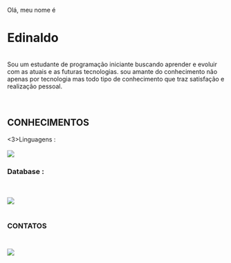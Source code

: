  Olá, meu nome é<h1>Edinaldo</h1>
 <br>
 Sou um estudante de programação iniciante buscando aprender e evoluir com as atuais e as futuras tecnologias.
 sou amante do conhecimento não apenas por tecnologia mas todo tipo de conhecimento que traz satisfação e realização pessoal.
 <br>
 <br>
 <br>
 <h2>CONHECIMENTOS</h2>
 <3>Linguagens :</h3>
 <br>
 <br>
  <img src="https://img.shields.io/badge/Java-ED8B00?style=for-the-badge&logo=java&logoColor=white"/>
  <br>
<h3>Database :</h3>
 <br>
 <br>
  <img src="https://img.shields.io/badge/Microsoft%20SQL%20Server-CC2927?style=for-thebadge&logo=microsoft%20sql%20server&logoColor=white" />
 <br>
 <br>
<h3>CONTATOS<h3/>
<br>
  <img src="https://img.shields.io/badge/LinkedIn-0077B5?style=for-the-badge&logo=linkedin&logoColor=white" />

   
   
  
 


